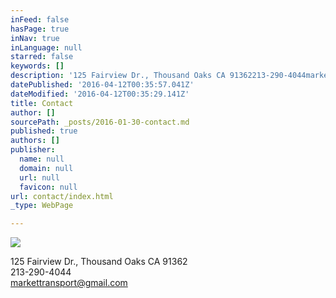 ```yaml
---
inFeed: false
hasPage: true
inNav: true
inLanguage: null
starred: false
keywords: []
description: '125 Fairview Dr., Thousand Oaks CA 91362213-290-4044markettransport@gmail.com'
datePublished: '2016-04-12T00:35:57.041Z'
dateModified: '2016-04-12T00:35:29.141Z'
title: Contact
author: []
sourcePath: _posts/2016-01-30-contact.md
published: true
authors: []
publisher:
  name: null
  domain: null
  url: null
  favicon: null
url: contact/index.html
_type: WebPage

---
```

![](https://s3-us-west-2.amazonaws.com/the-grid-img/p/3d0ba32a485151c10974fbd4a126007c7f0b9a8a.jpg)

125 Fairview Dr., Thousand Oaks CA 91362  
213-290-4044  
markettransport@gmail.com
